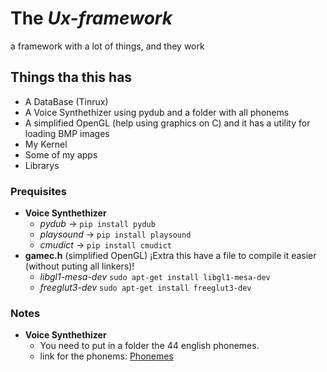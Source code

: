 # The _Ux-framework_
a framework with a lot of things, and they work
## Things tha this has
- A DataBase (Tinrux)
- A Voice Synthethizer using pydub and a folder with all phonems
- A simplified OpenGL (help using graphics on C) and it has a utility for loading BMP images
- My Kernel
- Some of my apps
- Librarys

### Prequisites

- **Voice Synthethizer**
	- *pydub* → ```pip install pydub```
	- *playsound* → ```pip install playsound```
	- *cmudict* → ```pip install cmudict```
- **gamec.h** (simplified OpenGL) ¡Extra this have a file to compile it easier (without puting all linkers)!
	- *libgl1-mesa-dev* ```sudo apt-get install libgl1-mesa-dev```
	- *freeglut3-dev* ```sudo apt-get install freeglut3-dev```


### Notes
- **Voice Synthethizer**
	- You need to put in a folder the 44 english phonemes.
	- link for the phonems: <a href="https://github.com/moh3n9595/phonemes-dataset">Phonemes</a>
